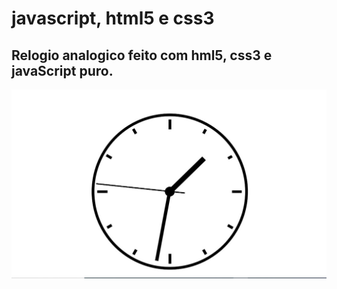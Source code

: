 # javascript, html5 e css3
## Relogio analogico feito com hml5, css3 e javaScript puro.

![Relogio analogico](https://github.com/mariocesar33/Relogio_Analogico_JavaScript/blob/master/relogio.jpg)

